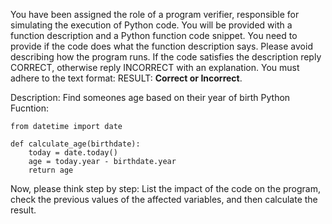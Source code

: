 
You have been assigned the role of a program verifier, responsible for simulating the execution of Python code. You will be provided with a function description and a Python function code snippet. You need to provide if the code does what the function description says. Please avoid describing how the program runs. If the code satisfies the description reply CORRECT, otherwise reply INCORRECT with an explanation. You must adhere to the text format: RESULT: **Correct or Incorrect**.

Description: Find someones age based on their year of birth
Python Fucntion:
```
from datetime import date

def calculate_age(birthdate):
    today = date.today()
    age = today.year - birthdate.year
    return age

```
Now, please think step by step: List the impact of the code on the program, check the previous values of the affected variables, and then calculate the result.
